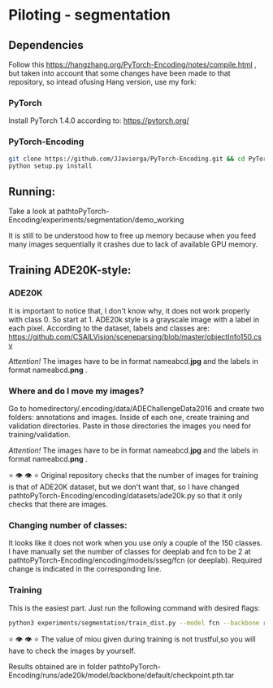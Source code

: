 # Piloting - segmentation

## Dependencies

 Follow this https://hangzhang.org/PyTorch-Encoding/notes/compile.html , but taken into account that some changes have been made to that repository, so intead ofusing Hang version, use my fork:

### PyTorch

 Install PyTorch 1.4.0 according to: https://pytorch.org/

### PyTorch-Encoding

```bash
git clone https://github.com/JJavierga/PyTorch-Encoding.git && cd PyTorch-Encoding
python setup.py install
```


## Running:

 Take a look at pathtoPyTorch-Encoding/experiments/segmentation/demo_working
 
 It is still to be understood how to free up memory because when you feed many images sequentially it crashes due to lack of available GPU memory.
 

## Training ADE20K-style:

### ADE20K

 It is important to notice that, I don't know why, it does not work properly with class 0. So start at 1. ADE20k style is a grayscale image with a label in each pixel. According to the dataset, labels and classes are: https://github.com/CSAILVision/sceneparsing/blob/master/objectInfo150.csv

 *Attention!* The images have to be in format nameabcd.**jpg** and the labels in format nameabcd.**png** .


### Where and do I move my images?

 Go to homedirectory/.encoding/data/ADEChallengeData2016 and create two folders: annotations and images. Inside of each one, create training and validation directories. Paste in those directories the images you need for training/validation.

 *Attention!* The images have to be in format nameabcd.**jpg** and the labels in format nameabcd.**png** .

 :star: :eye: :eye: :star: Original repository checks that the number of images for training is that of ADE20K dataset, but we don't want that, so I have changed pathtoPyTorch-Encoding/encoding/datasets/ade20k.py so that it only checks that there are images.


### Changing number of classes:

 It looks like it does not work when you use only a couple of the 150 classes. I have manually set the number of classes for deeplab and fcn to be 2 at pathtoPyTorch-Encoding/encoding/models/sseg/fcn (or deeplab). Required change is indicated in the corresponding line.


### Training

 This is the easiest part. Just run the following command with desired flags:

```bash
python3 experiments/segmentation/train_dist.py --model fcn --backbone resnest50 --aux --lr=0.001
```

 :star: :eye: :eye: :star: The value of miou given during training is not trustful,so you will have to check the images by yourself.

 Results obtained are in folder pathtoPyTorch-Encoding/runs/ade20k/model/backbone/default/checkpoint.pth.tar


